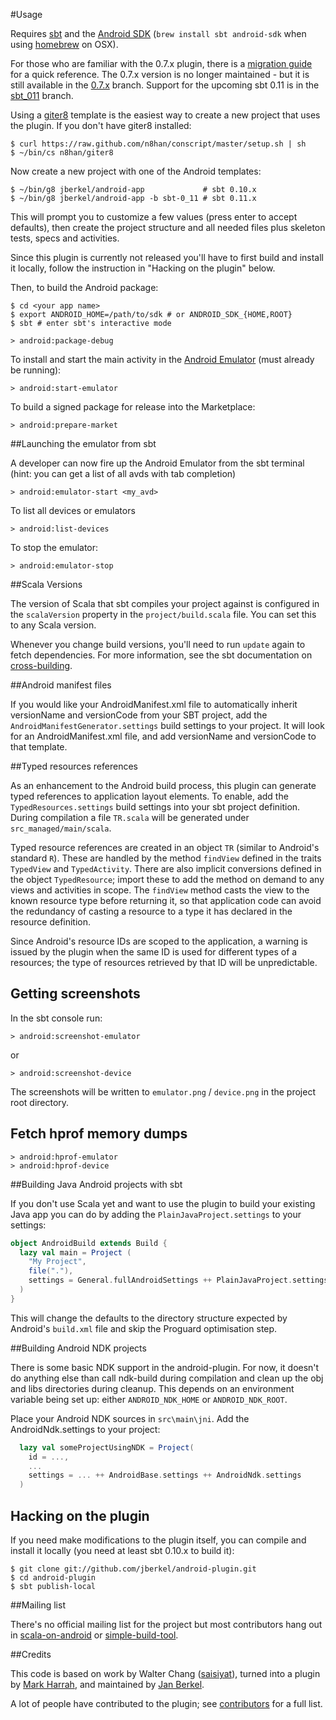 #Usage

Requires [sbt][] and the [Android SDK][]
(`brew install sbt android-sdk` when using [homebrew][] on OSX).

For those who are familiar with the 0.7.x plugin, there is a [migration guide][]
for a quick reference. The 0.7.x version is no longer maintained - but it is
still available in the [0.7.x][] branch. Support for the upcoming sbt 0.11 is in
the [sbt_011][] branch.

Using a [giter8][] template is the easiest way to create a new
project that uses the plugin. If you don't have giter8 installed:

    $ curl https://raw.github.com/n8han/conscript/master/setup.sh | sh
    $ ~/bin/cs n8han/giter8

Now create a new project with one of the Android templates:

    $ ~/bin/g8 jberkel/android-app             # sbt 0.10.x
    $ ~/bin/g8 jberkel/android-app -b sbt-0_11 # sbt 0.11.x

This will prompt you to customize a few values (press enter to accept
defaults), then create the project structure and all needed files plus
skeleton tests, specs and activities.

Since this plugin is currently not released you'll have to first build and
install it locally, follow the instruction in "Hacking on the plugin" below.

Then, to build the Android package:

    $ cd <your app name>
    $ export ANDROID_HOME=/path/to/sdk # or ANDROID_SDK_{HOME,ROOT}
    $ sbt # enter sbt's interactive mode

    > android:package-debug

To install and start the main activity in the [Android Emulator][]
(must already be running):

    > android:start-emulator

To build a signed package for release into the Marketplace:

    > android:prepare-market

##Launching the emulator from sbt

A developer can now fire up the Android Emulator from the sbt terminal
(hint: you can get a list of all avds with tab completion)

    > android:emulator-start <my_avd>

To list all devices or emulators

    > android:list-devices

To stop the emulator:

    > android:emulator-stop

##Scala Versions

The version of Scala that sbt compiles your project against is
configured in the `scalaVersion` property in the
`project/build.scala` file. You can set this to any Scala
version.

Whenever you change build versions, you'll need to run `update` again
to fetch dependencies. For more information, see the sbt documentation
on [cross-building][].


##Android manifest files

If you would like your AndroidManifest.xml file to automatically inherit
versionName and versionCode from your SBT project, add the
`AndroidManifestGenerator.settings` build settings to your project.
It will look for an AndroidManifest.xml file, and add versionName
and versionCode to that template.

##Typed resources references

As an enhancement to the Android build process, this plugin can
generate typed references to application layout elements. To enable,
add the `TypedResources.settings` build settings into your sbt project
definition. During compilation a file `TR.scala` will be generated
under `src_managed/main/scala`.

Typed resource references are created in an object `TR` (similar to
Android's standard `R`). These are handled by the method `findView`
defined in the traits `TypedView` and `TypedActivity`. There are also
implicit conversions defined in the object `TypedResource`; import
these to add the method on demand to any views and activities in
scope. The `findView` method casts the view to the known resource type
before returning it, so that application code can avoid the redundancy
of casting a resource to a type it has declared in the resource
definition.

Since Android's resource IDs are scoped to the application, a warning
is issued by the plugin when the same ID is used for different types
of a resources; the type of resources retrieved by that ID will be
unpredictable.

## Getting screenshots

In the sbt console run:

    > android:screenshot-emulator

or

    > android:screenshot-device

The screenshots will be written to `emulator.png` / `device.png` in the project
root directory.

## Fetch hprof memory dumps

    > android:hprof-emulator
    > android:hprof-device

##Building Java Android projects with sbt

If you don't use Scala yet and want to use the plugin to build your existing
Java app you can do by adding the `PlainJavaProject.settings` to your settings:

```scala
object AndroidBuild extends Build {
  lazy val main = Project (
    "My Project",
    file("."),
    settings = General.fullAndroidSettings ++ PlainJavaProject.settings
  )
}
```

This will change the defaults to the directory structure expected by Android's
`build.xml` file and skip the Proguard optimisation step.

##Building Android NDK projects

There is some basic NDK support in the android-plugin.
For now, it doesn't do anything else than call ndk-build during compilation
and clean up the obj and libs directories during cleanup.
This depends on an environment variable being set up: either `ANDROID_NDK_HOME` or `ANDROID_NDK_ROOT`.

Place your Android NDK sources in `src\main\jni`. Add the AndroidNdk.settings to your project:

```scala
  lazy val someProjectUsingNDK = Project(
    id = ...,
    ...
    settings = ... ++ AndroidBase.settings ++ AndroidNdk.settings
  )
```

## Hacking on the plugin

If you need make modifications to the plugin itself, you can compile
and install it locally (you need at least sbt 0.10.x to build it):

    $ git clone git://github.com/jberkel/android-plugin.git
    $ cd android-plugin
    $ sbt publish-local

##Mailing list

There's no official mailing list for the project but most contributors hang
out in [scala-on-android][] or [simple-build-tool][].

##Credits

This code is based on work by Walter Chang
([saisiyat](http://github.com/weihsiu/saisiyat/)), turned into a plugin by
[Mark Harrah](http://github.com/harrah), and maintained by
[Jan Berkel](https://github.com/jberkel).

A lot of people have contributed to the plugin; see [contributors][] for a full
list.

[sbt]: https://github.com/harrah/xsbt/wiki
[scala-on-android]: http://groups.google.com/group/scala-on-android
[simple-build-tool]: http://groups.google.com/group/simple-build-tool
[0.7.x]: https://github.com/jberkel/android-plugin/tree/0.7.x
[sbt_011]: https://github.com/jberkel/android-plugin/tree/sbt_011
[migration guide]: https://github.com/jberkel/android-plugin/wiki/migration_guide
[contributors]: https://github.com/jberkel/android-plugin/wiki/Contributors
[homebrew]: https://github.com/mxcl/homebrew
[giter8]: https://github.com/n8han/giter8#readme
[Android SDK]: http://developer.android.com/sdk/index.html
[Android emulator]: http://developer.android.com/guide/developing/tools/emulator.html
[cross-building]: https://github.com/harrah/xsbt/wiki/Cross-Build
